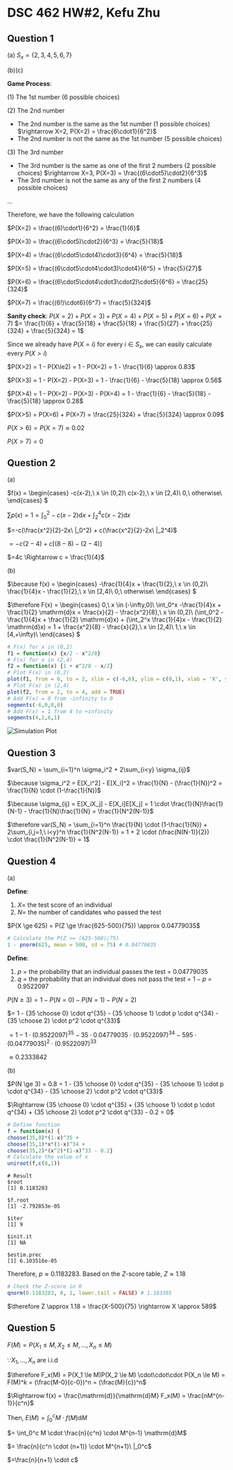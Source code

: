 # DSC 462 HW#2, Kefu Zhu

## Question 1

(a) $S_x = \{2,3,4,5,6,7\}$

(b)(c)

**Game Process**:

(1) The $1$st number ($6$ possible choices)

(2) The $2$nd number

- The $2$nd number is the same as the $1$st number ($1$ possible choices) $\rightarrow X=2, P(X=2) = \frac{6\cdot1}{6^2}$ 
- The $2$nd number is not the same as the $1$st number ($5$ possible choices)

(3) The $3$rd number

- The $3$rd number is the same as one of the first $2$ numbers ($2$ possible choices) $\rightarrow X=3, P(X=3) = \frac{(6\cdot5)\cdot2}{6^3}$
- The $3$rd number is not the same as any of the first $2$ numbers ($4$ possible choices)

...

Therefore, we have the following calculation

$P(X=2) = \frac{(6)\cdot1}{6^2} = \frac{1}{6}$

$P(X=3) = \frac{(6\cdot5)\cdot2}{6^3} = \frac{5}{18}$

$P(X=4) = \frac{(6\cdot5\cdot4)\cdot3}{6^4} = \frac{5}{18}$

$P(X=5) = \frac{(6\cdot5\cdot4\cdot3)\cdot4}{6^5} = \frac{5}{27}$

$P(X=6) = \frac{(6\cdot5\cdot4\cdot3\cdot2)\cdot5}{6^6} = \frac{25}{324}$

$P(X=7) = \frac{(6!)\cdot6}{6^7} = \frac{5}{324}$

**Sanity check**: $P(X=2) + P(X=3) + P(X=4) + P(X=5) + P (X=6) + P(X=7)$ 
$= \frac{1}{6} + \frac{5}{18} + \frac{5}{18} + \frac{5}{27} + \frac{25}{324} + \frac{5}{324} = 1$

Since we already have $P(X=i)$ for every $i \in S_x$, we can easily calculate every $P(X>i)$

$P(X>2) = 1 - P(X\le2) = 1 - P(X=2) = 1 - \frac{1}{6} \approx 0.83$

$P(X>3) = 1 - P(X=2) - P(X=3) = 1 - \frac{1}{6} - \frac{5}{18} \approx 0.56$

$P(X>4) = 1 - P(X=2) - P(X=3) - P(X=4) = 1 - \frac{1}{6} - \frac{5}{18} - \frac{5}{18} \approx 0.28$

$P(X>5) = P(X=6) + P(X=7) = \frac{25}{324} + \frac{5}{324} \approx 0.09$

$P(X>6) = P(X=7) \approx 0.02$

$P(X>7) = 0$

## Question 2

(a)

$f(x) = 
\begin{cases}
-c(x-2),\ x \in (0,2)\\
c(x-2),\ x \in [2,4)\\
0,\ otherwise\\
\end{cases}
$

$\sum p(x) = 1 = \int_0^2 -c(x-2) \mathrm{d}x + \int_2^4 c(x-2) \mathrm{d}x$

$=-c(\frac{x^2}{2}-2x\ |_0^2) + c(\frac{x^2}{2}-2x\ |_2^4)$

$=-c(2-4) + c[(8-8)-(2-4)]$

$=4c \Rightarrow c = \frac{1}{4}$

(b)

$\because f(x) = 
\begin{cases}
-\frac{1}{4}x + \frac{1}{2},\ x \in (0,2)\\
\frac{1}{4}x - \frac{1}{2},\ x \in [2,4)\\
0,\ otherwise\\
\end{cases}
$

$\therefore F(x) = 
\begin{cases}
0,\ x \in (-\infty,0]\\
\int_0^x -\frac{1}{4}x + \frac{1}{2} \mathrm{d}x = \frac{x}{2} - \frac{x^2}{8},\ x \in (0,2)\\
(\int_0^2 -\frac{1}{4}x + \frac{1}{2} \mathrm{d}x) + (\int_2^x \frac{1}{4}x - \frac{1}{2} \mathrm{d}x) = 1 + \frac{x^2}{8} - \frac{x}{2},\ x \in [2,4)\\
1,\ x \in [4,+\infty)\\
\end{cases}
$

```r
# F(x) for x in (0,2)
f1 = function(x) {x/2 - x^2/8}
# F(x) for x in (2,4)
f2 = function(x) {1 + x^2/8 - x/2}
# Plot F(x) in (0,2)
plot(f1, from = 0, to = 2, xlim = c(-6,6), ylim = c(0,1), xlab = 'X', ylab = 'F(X)')
# Plot F(x) in (2,4)
plot(f2, from = 2, to = 4, add = TRUE)
# Add F(x) = 0 from -infinity to 0
segments(-6,0,0,0)
# Add F(x) = 1 from 4 to +infinity
segments(4,1,6,1)
```

![Simulation Plot](https://github.com/datamasterkfz/University-of-Rochester/raw/master/DSC462/Homework/HW2/questions1.png)

## Question 3

$var(S_N) = \sum_{i=1}^n \sigma_i^2 + 2\sum_{i<y} \sigma_{ij}$

$\because \sigma_i^2 = E[X_i^2] - E[X_i]^2 = \frac{1}{N} - (\frac{1}{N})^2 = \frac{1}{N} \cdot (1-\frac{1}{N})$

$\because \sigma_{ij} = E[X_iX_j] - E[X_i]E[X_j] = 1 \cdot \frac{1}{N}\frac{1}{N-1} - \frac{1}{N}\frac{1}{N} = \frac{1}{N^2(N-1)}$

$\therefore var(S_N) = \sum_{i=1}^n \frac{1}{N} \cdot (1-\frac{1}{N}) + 2\sum_{i,j=1,\ i<y}^n \frac{1}{N^2(N-1)} = 1 + 2 \cdot (\frac{N(N-1)}{2}) \cdot \frac{1}{N^2(N-1)} = 1$

## Question 4

(a)

**Define**:

1. $X =$ the test score of an individual
2. $N =$ the number of candidates who passed the test

$P(X \ge 625) = P(Z \ge \frac{625-500}{75}) \approx 0.04779035$

```r
# Calculate the P(Z >= (625-500)/75)
1 - pnorm(625, mean = 500, sd = 75) # 0.04779035
```

**Define**:

1. $p$ = the probability that an individual passes the test = 0.04779035
2. $q$ = the probability that an individual does not pass the test = $1 - p$ = 0.9522097

$P(N \ge 3) = 1 - P(N=0) - P(N=1) - P(N=2)$

$= 1 - {35 \choose 0} \cdot q^{35} - {35 \choose 1} \cdot p \cdot q^{34} - {35 \choose 2} \cdot p^2 \cdot q^{33}$

$= 1 - 1 \cdot (0.9522097)^{35} - 35 \cdot 0.04779035 \cdot (0.9522097)^{34} - 595 \cdot (0.04779035)^2 \cdot (0.9522097)^{33}$

$\approx 0.2333842$

(b)

$P(N \ge 3) = 0.8 = 1 - {35 \choose 0} \cdot q^{35} - {35 \choose 1} \cdot p \cdot q^{34} - {35 \choose 2} \cdot p^2 \cdot q^{33}$

$\Rightarrow {35 \choose 0} \cdot q^{35} + {35 \choose 1} \cdot p \cdot q^{34} + {35 \choose 2} \cdot p^2 \cdot q^{33} - 0.2 = 0$

```r
# Define function
f = function(x) {
choose(35,0)*(1-x)^35 + 
choose(35,1)*x*(1-x)^34 + 
choose(35,2)*(x^2)*(1-x)^33 - 0.2}
# Calculate the value of x
uniroot(f,c(0,1))
```

```
# Result
$root
[1] 0.1183283

$f.root
[1] -2.792853e-05

$iter
[1] 9

$init.it
[1] NA

$estim.prec
[1] 6.103516e-05
```

Therefore, $p \approx 0.1183283$. Based on the $Z$-score table, $Z \approx 1.18$

```r
# Check the Z-score in R
qnorm(0.1183283, 0, 1, lower.tail = FALSE) # 1.183385
```
$\therefore Z \approx 1.18 = \frac{X-500}{75} \rightarrow X \approx 589$

## Question 5

$F(M) = P(X_1 \le M, X_2 \le M, ..., X_n \le M)$

$\because X_1, ..., X_n$ are i.i.d

$\therefore F_x(M) = P(X_1 \le M)P(X_2 \le M) \cdot\cdot\cdot P(X_n \le M) = F(M)^k = (\frac{M-0}{c-0})^n = (\frac{M}{c})^n$

$\Rightarrow f(x) = \frac{\mathrm{d}}{\mathrm{d}M} F_x(M) = \frac{nM^{n-1}}{c^n}$

Then, $E(M) = \int_0^c M \cdot f(M) \mathrm{d}M$

$= \int_0^c M \cdot \frac{n}{c^n} \cdot M^{n-1} \mathrm{d}M$

$= \frac{n}{c^n \cdot (n+1)} \cdot M^{n+1}\ |_0^c$

$=\frac{n}{n+1} \cdot c$